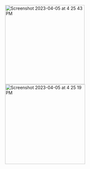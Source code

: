 <img width="258" alt="Screenshot 2023-04-05 at 4 25 43 PM" src="https://user-images.githubusercontent.com/98255061/230225252-4275052a-a956-48d1-b352-c7a2f274f846.png">
<img width="260" alt="Screenshot 2023-04-05 at 4 25 19 PM" src="https://user-images.githubusercontent.com/98255061/230225256-59296f0d-d72b-4b73-8324-7129d0e4e597.png">
